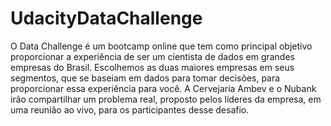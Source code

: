 # UdacityDataChallenge
O Data Challenge é um bootcamp online que tem como principal objetivo proporcionar a experiência de ser um cientista de dados em grandes empresas do Brasil. Escolhemos as duas maiores empresas em seus segmentos, que se baseiam em dados para tomar decisões, para proporcionar essa experiência para você. A Cervejaria Ambev e o Nubank irão compartilhar um problema real, proposto pelos líderes da empresa, em uma reunião ao vivo, para os participantes desse desafio. 
